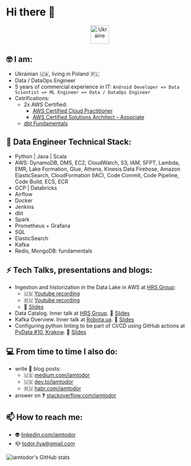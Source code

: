 # Hi there 👋

<p align="center"> <a href="https://supportukrainenow.org/" target="_blank"> <img src="https://emojipedia-us.s3.dualstack.us-west-1.amazonaws.com/thumbs/120/google/313/flag-ukraine_1f1fa-1f1e6.png" alt="Ukraine" width="50" height="50"/> </a>

## 🤓 I am:

- Ukrainian 🇺🇦, living in Poland 🇵🇱
- Data / DataOps Engineer
- 5 years of commercial experience in IT: `Android Developer => Data Scientist => ML Engineer => Data / DataOps Engineer`
- Cetrifications:
  - 2x AWS Certified:
    - [AWS Certified Cloud Practitioner](https://www.credly.com/badges/4a6e053d-ce11-4e36-9c42-689feb584ded/public_url)
    - [AWS Certified Solutions Architect – Associate](https://www.credly.com/badges/741400de-d94d-4c49-baee-7c32df7ce755/public_url)
  - [dbt Fundamentals](https://www.credential.net/fe4a3288-a48b-4b97-9368-ed65641d3f5a#gs.kflk9n)

## 🔧 Data Engineer Technical Stack:

- Python | Java | Scala
- AWS: DynamoDB, DMS, EC2, CloudWatch, S3, IAM, SFPT, Lambda, EMR, Lake Formation, Glue, Athena, Kinesis Data Firehose, Amazon ElasticSearch, CloudFormation (IAC), Code Commit, Code Pipeline, Code Build, ECS, ECR
- GCP | Databricks
- Airflow
- Docker
- Jenkins
- dbt
- Spark
- Prometheus + Grafana
- SQL
- ElasticSearch
- Kafka
- Redis, MongoDB: fundamentals

## ⚡ Tech Talks, presentations and blogs:

- Ingestion and historization in the Data Lake in AWS at [HRS Group](https://www.hrs.com/):
    - 🇺🇸 [Youtube recording](https://www.youtube.com/watch?v=tZfN-8G0Yi0)
    - 🇷🇺 [Youtube recording](https://www.youtube.com/watch?v=rNBDgCM6s3I)
    - 📘 [Slides](https://www.slideshare.net/iamtodor/ingestion-and-historization-in-the-data-lake)
- Data Catalog. Inner talk at [HRS Group](https://www.hrs.com/). 📘 [Slides](https://www.slideshare.net/iamtodor/data-catalog)
- Kafka Overview. Inner talk at [Robota.ua](https://robota.ua/). 📘 [Slides](https://www.slideshare.net/iamtodor/kafka-overview-249770668)
- Configuring python linting to be part of CI/CD using GitHub actions at [PyData #10, Krakow](https://www.meetup.com/pydata-krakow/events/288138380/). 📘  [Slides](https://www.slideshare.net/iamtodor/configuring-python-linting-to-be-part-of-cicd-using-github-actions)


## 💻 From time to time I also do:

- write 📒 blog posts:
    - 🇺🇸 [medium.com/iamtodor](https://iamtodor.medium.com/)
    - 🇺🇸 [dev.to/iamtodor](https://dev.to/iamtodor)
    - 🇷🇺 [habr.com/iamtodor](https://habr.com/ru/users/iamtodor/posts/)
- answer on ❓ [stackoverflow.com/iamtodor](https://stackoverflow.com/users/5151861/iamtodor?tab=profile)

## 📫 How to reach me:

- 👽 [linkedin.com/iamtodor](https://www.linkedin.com/in/iamtodor/)
- 📪 todor.ilya@gmail.com

![iamtodor's GitHub stats](https://github-readme-stats.vercel.app/api?username=iamtodor&show_icons=true&count_private=true)




<!--
iamtodor/iamtodor-- is a ✨ _special_ ✨ repository because its `README.md` (this file) appears on your GitHub profile.

Here are some ideas to get you started:

- 🔭 I’m currently working on ...
- 🌱 I’m currently learning ...
- 👯 I’m looking to collaborate on ...
- 🤔 I’m looking for help with ...
- 💬 Ask me about ...
- 📫 How to reach me: ...
- 😄 Pronouns: ...
- ⚡ Fun fact: ...
-->
